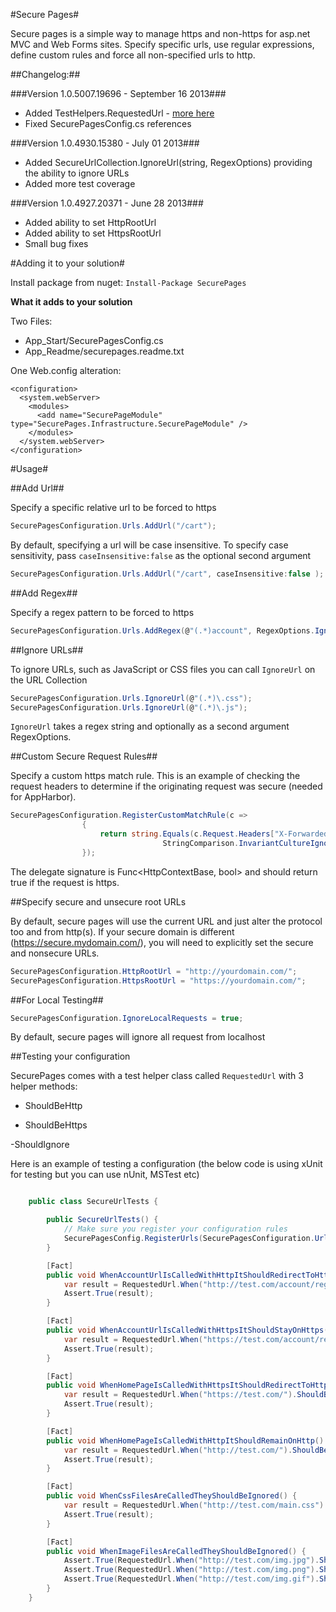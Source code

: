 #Secure Pages#

Secure pages is a simple way to manage https and non-https for asp.net MVC and Web Forms sites.  Specify specific urls, use regular expressions, define custom rules and force all non-specified urls to http.  


##Changelog:##

###Version 1.0.5007.19696 - September 16 2013###
- Added TestHelpers.RequestedUrl - [more here](https://github.com/webadvanced/Secure-Page-manager-for-asp.net#testing-your-configuration "How to test your config")
- Fixed SecurePagesConfig.cs references 

###Version 1.0.4930.15380 - July 01 2013###

- Added SecureUrlCollection.IgnoreUrl(string, RegexOptions)  providing the ability to ignore URLs 
- Added more test coverage 

###Version 1.0.4927.20371 - June 28 2013###

- Added ability to set HttpRootUrl
- Added ability to set HttpsRootUrl
- Small bug fixes 



#Adding it to your solution#

Install package from nuget: `Install-Package SecurePages`

**What it adds to your solution**

Two Files:

- App_Start/SecurePagesConfig.cs
- App_Readme/securepages.readme.txt

One Web.config alteration:

```
<configuration>
  <system.webServer>
    <modules>
      <add name="SecurePageModule" type="SecurePages.Infrastructure.SecurePageModule" />
    </modules>
  </system.webServer>
</configuration>
```

#Usage#

##Add Url##

Specify a specific relative url to be forced to https

```C#
SecurePagesConfiguration.Urls.AddUrl("/cart");
```

By default, specifying a url will be case insensitive.  To specify case sensitivity, pass `caseInsensitive:false` as the optional second argument

```C#
SecurePagesConfiguration.Urls.AddUrl("/cart", caseInsensitive:false );
```

##Add Regex##

Specify a regex pattern to be forced to https

```C#
SecurePagesConfiguration.Urls.AddRegex(@"(.*)account", RegexOptions.IgnoreCase | RegexOptions.Compiled | RegexOptions.Singleline);
```

##Ignore URLs##

To ignore URLs, such as JavaScript or CSS files you can call `IgnoreUrl` on the URL Collection

```C#
SecurePagesConfiguration.Urls.IgnoreUrl(@"(.*)\.css");
SecurePagesConfiguration.Urls.IgnoreUrl(@"(.*)\.js");
```

`IgnoreUrl` takes a regex string and optionally as a second argument RegexOptions.

##Custom Secure Request Rules##

Specify a custom https match rule.  This is an example of checking the request headers to determine if the originating request was secure (needed for AppHarbor).

```C#
SecurePagesConfiguration.RegisterCustomMatchRule(c =>
                {
                    return string.Equals(c.Request.Headers["X-Forwarded-Proto"], "https",
                                  StringComparison.InvariantCultureIgnoreCase);
                });
```

The delegate signature is Func<HttpContextBase, bool> and should return true if the request is https.

##Specify secure and unsecure root URLs

By default, secure pages will use the current URL and just alter the protocol too and from http(s). If your secure domain is different (https://secure.mydomain.com/), you will need to explicitly set the secure and nonsecure URLs.

```C#
SecurePagesConfiguration.HttpRootUrl = "http://yourdomain.com/";
SecurePagesConfiguration.HttpsRootUrl = "https://yourdomain.com/";
```

##For Local Testing##

```C#
SecurePagesConfiguration.IgnoreLocalRequests = true;
```

By default, secure pages will ignore all request from localhost


##Testing your configuration

SecurePages comes with a test helper class called `RequestedUrl` with 3 helper methods:

- ShouldBeHttp

- ShouldBeHttps

-ShouldIgnore

Here is an example of testing a configuration (the below code is using xUnit for testing but you can use nUnit, MSTest etc)

```C#

	public class SecureUrlTests {

		public SecureUrlTests() {
			// Make sure you register your configuration rules
			SecurePagesConfig.RegisterUrls(SecurePagesConfiguration.Urls);
		}

		[Fact]
		public void WhenAccountUrlIsCalledWithHttpItShouldRedirectToHttps() {
			var result = RequestedUrl.When("http://test.com/account/register").ShouldBeHttps();
			Assert.True(result);
		}

		[Fact]
		public void WhenAccountUrlIsCalledWithHttpsItShouldStayOnHttps() {
			var result = RequestedUrl.When("https://test.com/account/register").ShouldBeHttps();
			Assert.True(result);
		}

		[Fact]
		public void WhenHomePageIsCalledWithHttpsItShouldRedirectToHttp() {
			var result = RequestedUrl.When("https://test.com/").ShouldBeHttp();
			Assert.True(result);
		}

		[Fact]
		public void WhenHomePageIsCalledWithHttpItShouldRemainOnHttp() {
			var result = RequestedUrl.When("http://test.com/").ShouldBeHttp();
			Assert.True(result);
		}

		[Fact]
		public void WhenCssFilesAreCalledTheyShouldBeIgnored() {
			var result = RequestedUrl.When("http://test.com/main.css").ShouldIgnore();
			Assert.True(result);
		}

		[Fact]
		public void WhenImageFilesAreCalledTheyShouldBeIgnored() {
			Assert.True(RequestedUrl.When("http://test.com/img.jpg").ShouldIgnore());
			Assert.True(RequestedUrl.When("http://test.com/img.png").ShouldIgnore());
			Assert.True(RequestedUrl.When("http://test.com/img.gif").ShouldIgnore());
		}
	}
	
```





